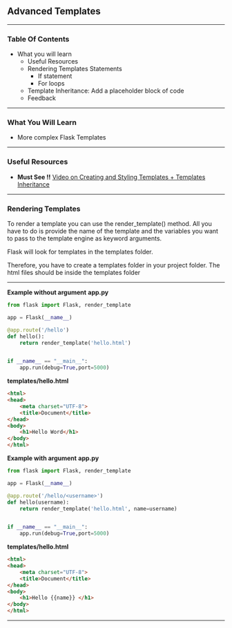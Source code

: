 ## Advanced Templates
___
### Table Of Contents
* What you will learn
  * Useful Resources
  * Rendering Templates
  Statements
    * If statement
    * For loops
  * Template Inheritance: Add a placeholder block of code
  * Feedback
___
### What You Will Learn
* More complex Flask Templates
___
### Useful Resources
* **Must See !!** [Video on Creating and Styling Templates + Templates Inheritance](https://www.youtube.com/watch?v=QnDWIZuWYW0 "Video on Creating and Styling Templates + Templates Inheritance")
___
### Rendering Templates
To render a template you can use the render_template() method. All you have to do is provide the name of the template and the variables you want to pass to the template engine as keyword arguments.

Flask will look for templates in the templates folder.

Therefore, you have to create a templates folder in your project folder. The html files should be inside the templates folder
___
**Example without argument**
**app.py**
```python
from flask import Flask, render_template

app = Flask(__name__)

@app.route('/hello')
def hello():
    return render_template('hello.html')


if __name__ == "__main__":
    app.run(debug=True,port=5000)
```
**templates/hello.html**
```html
<html>
<head>
    <meta charset="UTF-8">
    <title>Document</title>
</head>
<body>
    <h1>Hello Word</h1>
</body>
</html>
```
**Example with argument**
**app.py**
```python
from flask import Flask, render_template

app = Flask(__name__)

@app.route('/hello/<username>')
def hello(username):
    return render_template('hello.html', name=username)


if __name__ == "__main__":
    app.run(debug=True,port=5000)
```
**templates/hello.html**
```html
<html>
<head>
    <meta charset="UTF-8">
    <title>Document</title>
</head>
<body>
    <h1>Hello {{name}} </h1>
</body>
</html>
```
___
